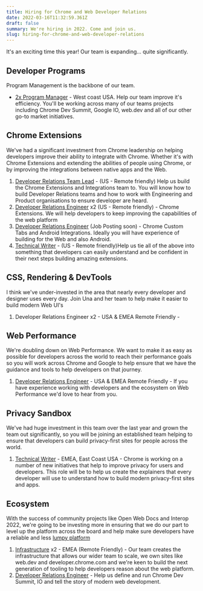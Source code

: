 ```yaml
---
title: Hiring for Chrome and Web Developer Relations
date: 2022-03-16T11:32:59.361Z
draft: false
summary: We're hiring in 2022. Come and join us.
slug: hiring-for-chrome-and-web-developer-relations
---
```

It's an exciting time this year! Our team is expanding... quite significantly.

## Developer Programs

Program Management is the backbone of our team.

* [2x Program Manager](https://careers.google.com/jobs/results/76496270476092102-program-manager-developer-relations/) - West coast USA. Help our team improve it's efficiency. You'll be working across many of our teams projects including Chrome Dev Summit, Google IO, web.dev and all of our other go-to market initiatives.

## Chrome Extensions

We've had a significant investment from Chrome leadership on helping developers improve their ability to integrate with Chrome. Whether it's with Chrome Extensions and extending the abilities of people using Chrome, or by improving the integrations between native apps and the Web.

1. [Developer Relations Team Lead](https://careers.google.com/jobs/results/89168328330748614-lead-chrome-developer-relations/) - (US - Remote friendly) Help us build the Chrome Extensions and Integrations team to. You will know how to build Developer Relations teams and how to work with Engineering and Product organisations to ensure developer are heard.
2. [Developer Relations Engineer](https://careers.google.com/jobs/results/122725423210472134-chrome-extensions-developer-relations-engineer) x2 (US - Remote friendly) - Chrome Extensions. We will help developers to keep improving the capabilities of the web platform
3. [Developer Relations Engineer](https://careers.google.com/jobs/results/103746232976843462-developer-relations-engineer-chrome) (Job Posting soon) - Chrome Custom Tabs and Android Integrations. Ideally you will have experience of building for the Web and also Android.
4. [Technical Writer](https://careers.google.com/jobs/results/105848469479924422-technical-writer-chrome-browser-extensions-and-web-store/) - (US - Remote friendly)Help us tie all of the above into something that developers can easily understand and be confident in their next steps building amazing extensions.

## CSS, Rendering & DevTools

I think we've under-invested in the area that nearly every developer and designer uses every day. Join Una and her team to help make it easier to build modern Web UI's

1. Developer Relations Engineer x2 - USA & EMEA Remote Friendly - 

## Web Performance

We're doubling down on Web Performance. We want to make it as easy as possible for developers across the world to reach their performance goals so you will work across Chrome and Google to help ensure that we have the guidance and tools to help developers on that journey.

1. [Developer Relations Engineer](https://careers.google.com/jobs/results/109708312900969158/) - USA & EMEA Remote Friendly - If you have experience working with developers and the ecosystem on Web Performance we'd love to hear from you.

## Privacy Sandbox

We've had huge investment in this team over the last year and grown the team out significantly, so you will be joining an established team helping to ensure that developers can build privacy-first sites for people across the world.

1. [Technical Writer](https://careers.google.com/jobs/results/129139067607491270-technical-writer-privacy-sandbox-web) - EMEA, East Coast USA - Chrome is working on a number of new initiatives that help to improve privacy for users and developers. This role will be to help us create the explainers that every developer will use to understand how to build modern privacy-first sites and apps.

## Ecosystem

With the success of community projects like Open Web Docs and Interop 2022, we're going to be investing more in ensuring that we do our part to level up the platform across the board and help make sure developers have a reliable and less [lumpy platform](https://paul.kinlan.me/the-lumpy-web/)

1. [Infrastructure](https://careers.google.com/jobs/results/116181578356269766-developer-relations-engineer-infrastructure/) x2 - EMEA (Remote Friendly) - Our team creates the infrastructure that allows our wider team to scale, we own sites like web.dev and developer.chrome.com and we're keen to build the next generation of tooling to help developers reason about the web platform.
2. [Developer Relations Engineer](https://careers.google.com/jobs/results/103746232976843462-developer-relations-engineer-chrome/) - Help us define and run Chrome Dev Summit, IO and tell the story of modern web development.
